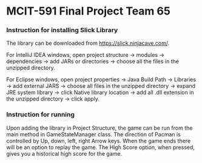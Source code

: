 # MCIT-591 Final Project Team 65


### Instruction for installing Slick Library
The library can be downloaded from https://slick.ninjacave.com/. <br />

For IntelliJ IDEA windows, open project structure -> modules -> dependencies -> add JARs or directories -> choose all the files in the unzipped directory.<br />

For Eclipse windows, open project properties -> Java Build Path -> Libraries -> add external JARS -> choose all files in the unzipped directory -> expand JRE system library -> click Native library location -> add all .dll extension in the unzipped directory -> click apply.


### Instruction for running
Upon adding the library in Project Structure, the game can be run from the main method in GameStateManager class. The direction of Pacman is controlled by Up, down, left, right Arrow keys. When the game ends there will be an option to replay the game. The High Score option, when pressed, gives you a historical high score for the game.
